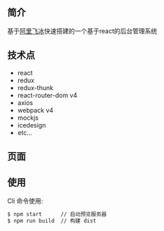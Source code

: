 

## 简介
基于<a href="https://alibaba.github.io/ice">阿里飞冰</a>快速搭建的一个基于react的后台管理系统

## 技术点


- react
- redux
- redux-thunk
- react-router-dom v4
- axios
- webpack v4
- mockjs
- icedesign
- etc...

## 页面


## 使用

Cli 命令使用:

```bash
$ npm start      // 启动预览服务器
$ npm run build  // 构建 dist
```


